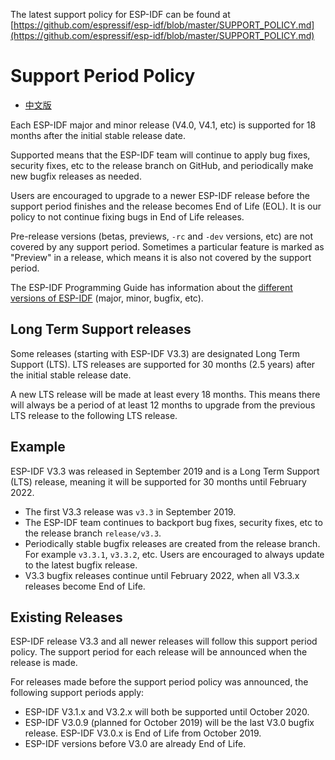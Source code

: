 The latest support policy for ESP-IDF can be found at [https://github.com/espressif/esp-idf/blob/master/SUPPORT_POLICY.md](https://github.com/espressif/esp-idf/blob/master/SUPPORT_POLICY.md)

Support Period Policy
=====================

* [中文版](./SUPPORT_POLICY_CN.md)

Each ESP-IDF major and minor release (V4.0, V4.1, etc) is supported for
18 months after the initial stable release date.

Supported means that the ESP-IDF team will continue to apply bug fixes,
security fixes, etc to the release branch on GitHub, and periodically
make new bugfix releases as needed.

Users are encouraged to upgrade to a newer ESP-IDF release before the
support period finishes and the release becomes End of Life (EOL). It is
our policy to not continue fixing bugs in End of Life releases.

Pre-release versions (betas, previews, `-rc` and `-dev` versions, etc)
are not covered by any support period. Sometimes a particular feature is
marked as \"Preview\" in a release, which means it is also not covered
by the support period.

The ESP-IDF Programming Guide has information about the
[different versions of ESP-IDF](https://docs.espressif.com/projects/esp-idf/en/latest/versions.html)
(major, minor, bugfix, etc).

Long Term Support releases
--------------------------

Some releases (starting with ESP-IDF V3.3) are designated Long Term
Support (LTS). LTS releases are supported for 30 months (2.5 years)
after the initial stable release date.

A new LTS release will be made at least every 18 months. This means
there will always be a period of at least 12 months to upgrade from the
previous LTS release to the following LTS release.

Example
-------

ESP-IDF V3.3 was released in September 2019 and is a Long Term Support
(LTS) release, meaning it will be supported for 30 months until February
2022.

- The first V3.3 release was `v3.3` in September 2019.
- The ESP-IDF team continues to backport bug fixes, security fixes,
  etc to the release branch `release/v3.3`.
- Periodically stable bugfix releases are created from the release
  branch. For example `v3.3.1`, `v3.3.2`, etc. Users are encouraged to
  always update to the latest bugfix release.
- V3.3 bugfix releases continue until February 2022, when all V3.3.x
  releases become End of Life.

Existing Releases
-----------------

ESP-IDF release V3.3 and all newer releases will follow this support
period policy.  The support period for each release will be announced
when the release is made.

For releases made before the support period policy was announced,
the following support periods apply:

- ESP-IDF V3.1.x and V3.2.x will both be supported until October 2020.
- ESP-IDF V3.0.9 (planned for October 2019) will be the last V3.0
  bugfix release. ESP-IDF V3.0.x is End of Life from October 2019.
- ESP-IDF versions before V3.0 are already End of Life.
